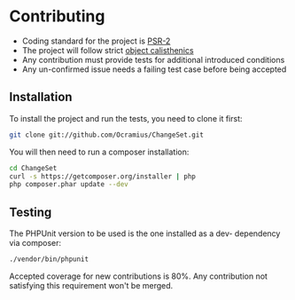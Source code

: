 # Contributing

 * Coding standard for the project is [PSR-2](https://github.com/php-fig/fig-standards/blob/master/accepted/PSR-2-coding-style-guide.md)
 * The project will follow strict [object calisthenics](http://www.slideshare.net/guilhermeblanco/object-calisthenics-applied-to-php)
 * Any contribution must provide tests for additional introduced conditions
 * Any un-confirmed issue needs a failing test case before being accepted

## Installation

To install the project and run the tests, you need to clone it first:

```sh
git clone git://github.com/Ocramius/ChangeSet.git
```

You will then need to run a composer installation:

```sh
cd ChangeSet
curl -s https://getcomposer.org/installer | php
php composer.phar update --dev
```

## Testing

The PHPUnit version to be used is the one installed as a dev- dependency via composer:

```sh
./vendor/bin/phpunit
```

Accepted coverage for new contributions is 80%. Any contribution not satisfying this requirement won't be merged.